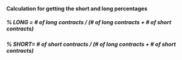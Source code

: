 #### Calculation for getting the short and long percentages

##### % LONG = # of long contracts / (# of long contracts + # of short contracts)
##### % SHORT= # of short contracts / (# of long contracts + # of short contracts)
